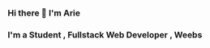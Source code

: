 ### Hi there 👋 I'm Arie
<h3>I'm a Student , Fullstack Web Developer , Weebs</h3>
<!--
**Arie75/Arie75** is a ✨ _special_ ✨ repository because its `README.md` (this file) appears on your GitHub profile.
Here are some ideas to get you started:

- 🔭 I’m currently working on ...
- 🌱 I’m currently learning ...
- 👯 I’m looking to collaborate on ...
- 🤔 I’m looking for help with ...
- 💬 Ask me about ...
- 📫 How to reach me: ...
- 😄 Pronouns: ...
- ⚡ Fun fact: ...
-->
## I'm a Student , Fullstack Web Developer , Weebs
<img src="https://github-readme-stats.vercel.app/api?username=arie75">
